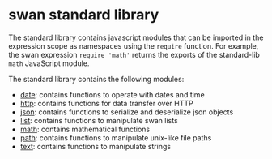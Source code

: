 swan standard library
================================================================================

The standard library contains javascript modules that can be imported in the
expression scope as namespaces using the `require` function. For example,
the swan expression `require 'math'` returns the exports of the standard-lib
`math` JavaScript module.

The standard library contains the following modules:

- [date](./stdlib/date.md): contains functions to operate with dates and time
- [http](./stdlib/http.md): contains functions for data transfer over HTTP
- [json](./stdlib/json.md): contains functions to serialize and deserialize json objects
- [list](./stdlib/list.md): contains functions to manipulate swan lists
- [math](./stdlib/math.md): contains mathematical functions
- [path](./stdlib/path.md): contains functions to manipulate unix-like file paths
- [text](./stdlib/text.md): contains functions to manipulate strings
